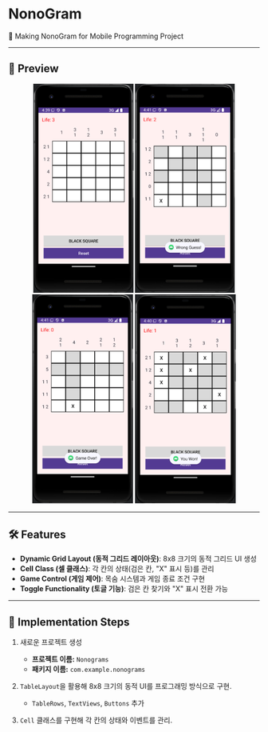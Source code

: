 # NonoGram

📱 Making NonoGram for Mobile Programming Project

---

## 📸 Preview

<div align="center">
  <img src="images/page1.png" alt="Page 1" width="201">
  <img src="images/page4.png" alt="Page 4" width="200">
  <img src="images/page3.png" alt="Page 3" width="202">
  <img src="images/page2.png" alt="Page 2" width="202">
</div>

---

## 🛠️ Features

- **Dynamic Grid Layout (동적 그리드 레이아웃)**: 8x8 크기의 동적 그리드 UI 생성
- **Cell Class (셀 클래스)**: 각 칸의 상태(검은 칸, "X" 표시 등)를 관리
- **Game Control (게임 제어)**: 목숨 시스템과 게임 종료 조건 구현
- **Toggle Functionality (토글 기능)**: 검은 칸 찾기와 "X" 표시 전환 가능

---

## 🚀 Implementation Steps

1. 새로운 프로젝트 생성  
   - **프로젝트 이름:** `Nonograms`  
   - **패키지 이름:** `com.example.nonograms`

2. `TableLayout`을 활용해 8x8 크기의 동적 UI를 프로그래밍 방식으로 구현.  
   - `TableRows`, `TextViews`, `Buttons` 추가

3. `Cell` 클래스를 구현해 각 칸의 상태와 이벤트를 관리.
